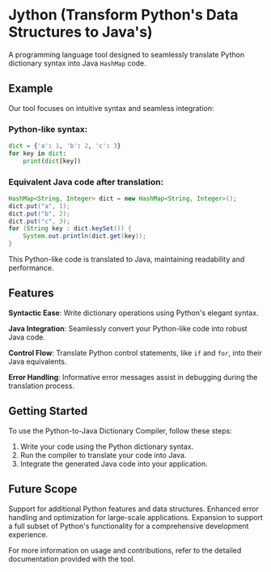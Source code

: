 # Jython (Transform Python's Data Structures to Java's)

A programming language tool designed to seamlessly translate Python dictionary syntax into Java `HashMap` code.

## Example

Our tool focuses on intuitive syntax and seamless integration:

### Python-like syntax:
```python
dict = {'a': 1, 'b': 2, 'c': 3}
for key in dict:
    print(dict[key])
```

### Equivalent Java code after translation:
```java
HashMap<String, Integer> dict = new HashMap<String, Integer>();
dict.put("a", 1);
dict.put("b", 2);
dict.put("c", 3);
for (String key : dict.keySet()) {
    System.out.println(dict.get(key));
}
```

This Python-like code is translated to Java, maintaining readability and performance.

## Features

**Syntactic Ease**: Write dictionary operations using Python's elegant syntax.

**Java Integration**: Seamlessly convert your Python-like code into robust Java code.

**Control Flow**: Translate Python control statements, like `if` and `for`, into their Java equivalents.

**Error Handling**: Informative error messages assist in debugging during the translation process.

## Getting Started

To use the Python-to-Java Dictionary Compiler, follow these steps:

1. Write your code using the Python dictionary syntax.
2. Run the compiler to translate your code into Java.
3. Integrate the generated Java code into your application.

## Future Scope

Support for additional Python features and data structures. Enhanced error handling and optimization for large-scale applications. Expansion to support a full subset of Python's functionality for a comprehensive development experience.

For more information on usage and contributions, refer to the detailed documentation provided with the tool.
